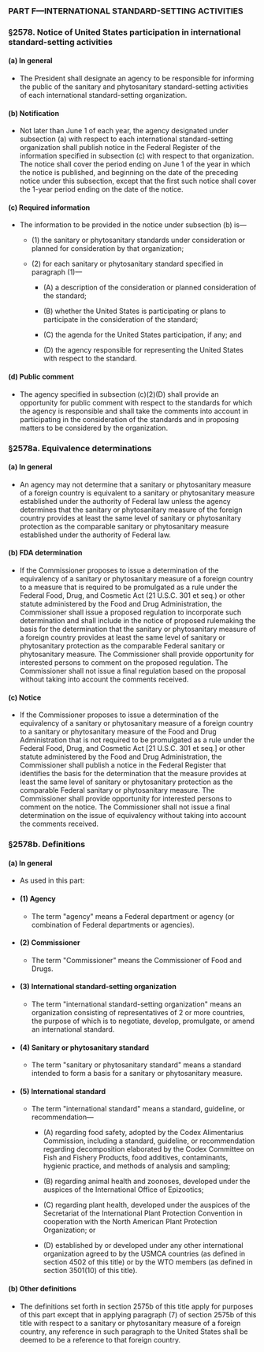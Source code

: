 ### PART F—INTERNATIONAL STANDARD-SETTING ACTIVITIES

### §2578. Notice of United States participation in international standard-setting activities
#### (a) In general
* The President shall designate an agency to be responsible for informing the public of the sanitary and phytosanitary standard-setting activities of each international standard-setting organization.

#### (b) Notification
* Not later than June 1 of each year, the agency designated under subsection (a) with respect to each international standard-setting organization shall publish notice in the Federal Register of the information specified in subsection (c) with respect to that organization. The notice shall cover the period ending on June 1 of the year in which the notice is published, and beginning on the date of the preceding notice under this subsection, except that the first such notice shall cover the 1-year period ending on the date of the notice.

#### (c) Required information
* The information to be provided in the notice under subsection (b) is—

  * (1) the sanitary or phytosanitary standards under consideration or planned for consideration by that organization;

  * (2) for each sanitary or phytosanitary standard specified in paragraph (1)—

    * (A) a description of the consideration or planned consideration of the standard;

    * (B) whether the United States is participating or plans to participate in the consideration of the standard;

    * (C) the agenda for the United States participation, if any; and

    * (D) the agency responsible for representing the United States with respect to the standard.

#### (d) Public comment
* The agency specified in subsection (c)(2)(D) shall provide an opportunity for public comment with respect to the standards for which the agency is responsible and shall take the comments into account in participating in the consideration of the standards and in proposing matters to be considered by the organization.

### §2578a. Equivalence determinations
#### (a) In general
* An agency may not determine that a sanitary or phytosanitary measure of a foreign country is equivalent to a sanitary or phytosanitary measure established under the authority of Federal law unless the agency determines that the sanitary or phytosanitary measure of the foreign country provides at least the same level of sanitary or phytosanitary protection as the comparable sanitary or phytosanitary measure established under the authority of Federal law.

#### (b) FDA determination
* If the Commissioner proposes to issue a determination of the equivalency of a sanitary or phytosanitary measure of a foreign country to a measure that is required to be promulgated as a rule under the Federal Food, Drug, and Cosmetic Act (21 U.S.C. 301 et seq.) or other statute administered by the Food and Drug Administration, the Commissioner shall issue a proposed regulation to incorporate such determination and shall include in the notice of proposed rulemaking the basis for the determination that the sanitary or phytosanitary measure of a foreign country provides at least the same level of sanitary or phytosanitary protection as the comparable Federal sanitary or phytosanitary measure. The Commissioner shall provide opportunity for interested persons to comment on the proposed regulation. The Commissioner shall not issue a final regulation based on the proposal without taking into account the comments received.

#### (c) Notice
* If the Commissioner proposes to issue a determination of the equivalency of a sanitary or phytosanitary measure of a foreign country to a sanitary or phytosanitary measure of the Food and Drug Administration that is not required to be promulgated as a rule under the Federal Food, Drug, and Cosmetic Act [21 U.S.C. 301 et seq.] or other statute administered by the Food and Drug Administration, the Commissioner shall publish a notice in the Federal Register that identifies the basis for the determination that the measure provides at least the same level of sanitary or phytosanitary protection as the comparable Federal sanitary or phytosanitary measure. The Commissioner shall provide opportunity for interested persons to comment on the notice. The Commissioner shall not issue a final determination on the issue of equivalency without taking into account the comments received.

### §2578b. Definitions
#### (a) In general
* As used in this part:

* #### (1) Agency
  * The term "agency" means a Federal department or agency (or combination of Federal departments or agencies).

* #### (2) Commissioner
  * The term "Commissioner" means the Commissioner of Food and Drugs.

* #### (3) International standard-setting organization
  * The term "international standard-setting organization" means an organization consisting of representatives of 2 or more countries, the purpose of which is to negotiate, develop, promulgate, or amend an international standard.

* #### (4) Sanitary or phytosanitary standard
  * The term "sanitary or phytosanitary standard" means a standard intended to form a basis for a sanitary or phytosanitary measure.

* #### (5) International standard
  * The term "international standard" means a standard, guideline, or recommendation—

    * (A) regarding food safety, adopted by the Codex Alimentarius Commission, including a standard, guideline, or recommendation regarding decomposition elaborated by the Codex Committee on Fish and Fishery Products, food additives, contaminants, hygienic practice, and methods of analysis and sampling;

    * (B) regarding animal health and zoonoses, developed under the auspices of the International Office of Epizootics;

    * (C) regarding plant health, developed under the auspices of the Secretariat of the International Plant Protection Convention in cooperation with the North American Plant Protection Organization; or

    * (D) established by or developed under any other international organization agreed to by the USMCA countries (as defined in section 4502 of this title) or by the WTO members (as defined in section 3501(10) of this title).

#### (b) Other definitions
* The definitions set forth in section 2575b of this title apply for purposes of this part except that in applying paragraph (7) of section 2575b of this title with respect to a sanitary or phytosanitary measure of a foreign country, any reference in such paragraph to the United States shall be deemed to be a reference to that foreign country.
